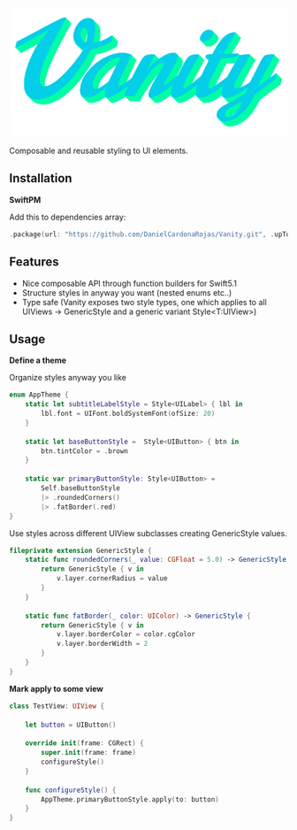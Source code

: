 <p align="center">
  <img src="vanity_logo.png">
</p>

Composable and reusable styling to UI elements.

## Installation

**SwiftPM**

Add this to dependencies array:

```swift
.package(url: "https://github.com/DanielCardonaRojas/Vanity.git", .upToNextMajor(from: "1.0.0")
```
## Features

- Nice composable API through function builders for Swift5.1 
- Structure styles in anyway you want (nested enums etc..)
- Type safe (Vanity exposes two style types, one which applies to all UIViews -> GenericStyle and a generic variant Style\<T:UIView\>)


## Usage


**Define a theme**

Organize styles anyway you like

```swift
enum AppTheme {
    static let subtitleLabelStyle = Style<UILabel> { lbl in
        lbl.font = UIFont.boldSystemFont(ofSize: 20)
    }

    static let baseButtonStyle =  Style<UIButton> { btn in
        btn.tintColor = .brown
    }

    static var primaryButtonStyle: Style<UIButton> =
        Self.baseButtonStyle
        |> .roundedCorners()
        |> .fatBorder(.red)
}
```

Use styles across different UIView subclasses creating GenericStyle values.

```swift
fileprivate extension GenericStyle {
    static func roundedCorners(_ value: CGFloat = 5.0) -> GenericStyle {
        return GenericStyle { v in
            v.layer.cornerRadius = value
        }
    }

    static func fatBorder(_ color: UIColor) -> GenericStyle {
        return GenericStyle { v in
            v.layer.borderColor = color.cgColor
            v.layer.borderWidth = 2
        }
    }
}
```

**Mark apply to some view**

```swift
class TestView: UIView {
    
    let button = UIButton()
    
    override init(frame: CGRect) {
        super.init(frame: frame)
        configureStyle()
    }
    
    func configureStyle() {
        AppTheme.primaryButtonStyle.apply(to: button)
    }
}
```

